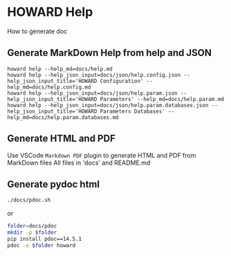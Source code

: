 # HOWARD Help

How to generate doc

## Generate MarkDown Help from help and JSON

```
howard help --help_md=docs/help.md
howard help --help_json_input=docs/json/help.config.json --help_json_input_title='HOWARD Configuration' --help_md=docs/help.config.md
howard help --help_json_input=docs/json/help.param.json --help_json_input_title='HOWARD Parameters' --help_md=docs/help.param.md
howard help --help_json_input=docs/json/help.param.databases.json --help_json_input_title='HOWARD Parameters Databases' --help_md=docs/help.param.databases.md
```

## Generate HTML and PDF

Use VSCode `Markdown PDF` plugin to generate HTML and PDF from MarkDown files
All files in 'docs' and README.md

## Generate pydoc html

```bash
./docs/pdoc.sh
```
or
```bash
folder=docs/pdoc
mkdir -p $folder
pip install pdoc==14.5.1
pdoc -o $folder howard
```
